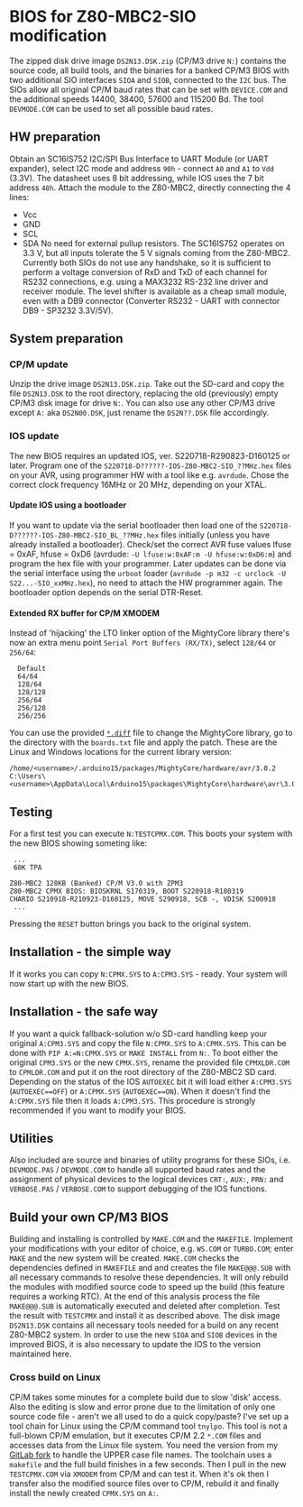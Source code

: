 # BIOS for Z80-MBC2-SIO modification

The zipped disk drive image `DS2N13.DSK.zip` (CP/M3 drive `N:`) contains the
source code, all build tools, and the binaries for a banked CP/M3 BIOS with
two additional SIO interfaces `SIOA` and `SIOB`, connected to the `I2C` bus.
The SIOs allow all original CP/M baud rates that can be set with `DEVICE.COM`
and the additional speeds 14400, 38400, 57600 and 115200 Bd.
The tool `DEVMODE.COM` can be used to set all possible baud rates.

## HW preparation
Obtain an SC16IS752 I2C/SPI Bus Interface to UART Module (or UART expander),
select I2C mode and address `90h` - connect `A0` and `A1` to `Vdd` (3.3V).
The datasheet uses 8 bit addressing, while IOS uses the 7 bit address `48h`.
Attach the module to the Z80-MBC2, directly connecting the 4 lines:
- Vcc
- GND
- SCL
- SDA
No need for external pullup resistors. The SC16IS752 operates on 3.3 V,
but all inputs tolerate the 5 V signals coming from the Z80-MBC2.
Currently both SIOs do not use any handshake, so it is sufficient to perform
a voltage conversion of RxD and TxD of each channel for RS232 connections,
e.g. using a MAX3232 RS-232 line driver and receiver module.
The level shifter is available as a cheap small module, even with a DB9
connector (Converter RS232 - UART with connector DB9 - SP3232 3.3V/5V).

## System preparation

### CP/M update
Unzip the drive image `DS2N13.DSK.zip`.
Take out the SD-card and copy the file `DS2N13.DSK` to the root directory,
replacing the old (previously) empty CP/M3 disk image for drive `N:`.
You can also use any other CP/M3 drive except `A:` aka `DS2N00.DSK`, just
rename the `DS2N??.DSK` file accordingly.

### IOS update
The new BIOS requires an updated IOS, ver. S220718-R290823-D160125 or later.
Program one of the `S220718-D??????-IOS-Z80-MBC2-SIO_??MHz.hex` files on your
AVR, using programmer HW with a tool like e.g. `avrdude`. Chose the correct
clock frequency 16MHz or 20 MHz, depending on your XTAL.

#### Update IOS using a bootloader
If you want to update via the serial bootloader then load one of the
`S220718-D??????-IOS-Z80-MBC2-SIO_BL_??MHz.hex` files initially (unless you
have already installed a bootloader). Check/set the correct AVR fuse values
lfuse = 0xAF, hfuse = 0xD6 (avrdude: `-U lfuse:w:0xAF:m -U hfuse:w:0xD6:m`)
and program the hex file with your programmer.
Later updates can be done via the serial interface using the `urboot` loader
(`avrdude -p m32 -c urclock -U S22...-SIO_xxMHz.hex`), no need to attach the
HW programmer again. The bootloader option depends on the serial DTR-Reset.

#### Extended RX buffer for CP/M XMODEM
Instead of 'hijacking' the LTO linker option of the MightyCore library
there's now an extra menu point `Serial Port Buffers (RX/TX)`,
select `128/64` or `256/64`:
```
  Default
  64/64
  128/64
  128/128
  256/64
  256/128
  256/256
```
You can use the provided [`*.diff`](arduino15_packages_MightyCore_hardware_avr_3.0.2_boards.txt.diff)
file to change the MightyCore library,
go to the directory with the `boards.txt` file and apply the patch.
These are the Linux and Windows locations for the current library version:

```
/home/<username>/.arduino15/packages/MightyCore/hardware/avr/3.0.2
C:\Users\<username>\AppData\Local\Arduino15\packages\MightyCore\hardware\avr\3.0.2
```

## Testing
For a first test you can execute `N:TESTCPMX.COM`.
This boots your system with the new BIOS showing someting like:

     ...
     60K TPA

    Z80-MBC2 128KB (Banked) CP/M V3.0 with ZPM3
    Z80-MBC2 CPMX BIOS: BIOSKRNL S170319, BOOT S220918-R180319
    CHARIO S210918-R210923-D160125, MOVE S290918, SCB -, VDISK S200918
     ...

Pressing the `RESET` button brings you back to the original system.

## Installation - the simple way
If it works you can copy `N:CPMX.SYS` to `A:CPM3.SYS` - ready.
Your system will now start up with the new BIOS.

## Installation - the safe way
If you want a quick fallback-solution w/o SD-card handling keep your
original `A:CPM3.SYS` and copy the file `N:CPMX.SYS` to `A:CPMX.SYS`.
This can be done with `PIP A:=N:CPMX.SYS` or `MAKE INSTALL` from `N:`.
To boot either the original `CPM3.SYS` or the new `CPMX.SYS`, rename
the provided file `CPMXLDR.COM` to `CPMLDR.COM` and put it on the root
directory of the Z80-MBC2 SD card.
Depending on the status of the IOS `AUTOEXEC` bit it will load either
`A:CPM3.SYS` (`AUTOEXEC==OFF`) or `A:CPMX.SYS` (`AUTOEXEC==ON`).
When it doesn't find the `A:CPMX.SYS` file then it loads `A:CPM3.SYS`.
This procedure is strongly recommended if you want to modify your BIOS.

## Utilities
Also included are source and binaries of utility programs for these SIOs,
i.e. `DEVMODE.PAS` / `DEVMODE.COM` to handle all supported baud rates and the
assignment of physical devices to the logical devices `CRT:`, `AUX:`, `PRN:`
and `VERBOSE.PAS` / `VERBOSE.COM` to support debugging of the IOS functions.

## Build your own CP/M3 BIOS
Building and installing is controlled by `MAKE.COM` and the `MAKEFILE`.
Implement your modifications with your editor of choice, e.g. `WS.COM` or
`TURBO.COM`; enter `MAKE` and the new system will be created.
`MAKE.COM` checks the dependencies defined in `MAKEFILE` and and creates the
file `MAKE@@@.SUB` with all necessary commands to resolve these dependencies.
It will only rebuild the modules with modified source code to speed up the
build (this feature requires a working RTC).
At the end of this analysis process the file `MAKE@@@.SUB` is automatically
executed and deleted after completion.
Test the result with `TESTCPMX` and install it as described above.
The disk image `DS2N13.DSK` contains all necessary tools needed for a build
on any recent Z80-MBC2 system.
In order to use the new `SIOA` and `SIOB` devices in the improved BIOS, it is
also necessary to update the IOS to the version maintained here.

### Cross build on Linux
CP/M takes some minutes for a complete build due to slow 'disk' access.
Also the editing is slow and error prone due to the limitation of only
one source code file - aren't we all used to do a quick copy/paste?
I've set up a tool chain for Linux using the CP/M command tool `tnylpo`.
This tool is not a full-blown CP/M emulation, but it executes CP/M 2.2 `*.COM`
files and accesses data from the Linux file system. You need the version from
my [GitLab fork](https://gitlab.com/Ho-Ro/tnylpo) to handle the UPPER case
file names. The toolchain uses a `makefile` and the full build finishes in a
few seconds. Then I pull in the new `TESTCPMX.COM` via `XMODEM` from CP/M and
can test it. When it's ok then I transfer also the modified source files over
to CP/M, rebuild it and finally install the newly created `CPMX.SYS` on `A:`.
